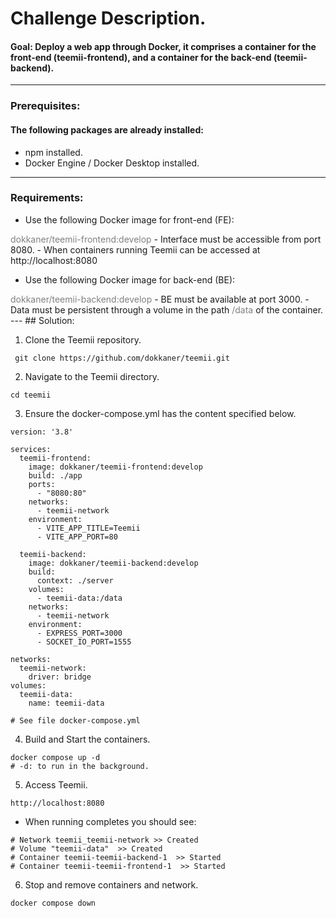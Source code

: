# **Challenge Description.**
#### **Goal:** Deploy a web app through Docker, it comprises a container for the front-end (teemii-frontend), and a container for the back-end (teemii-backend).
---
### Prerequisites:
#### The following packages are already installed:
- npm installed.  
- Docker Engine / Docker Desktop installed.

---
### Requirements:
- Use the following Docker image for front-end (FE): 
<span style="color:gray">
dokkaner/teemii-frontend:develop
</span>
- Interface must be accessible from port 8080.
- When containers running Teemii can be accessed at http://localhost:8080


- Use the following Docker image for back-end (BE): 
<span style="color:gray">
dokkaner/teemii-backend:develop
</span>
- BE must be available at port 3000.
- Data must be persistent through a volume in the path
<span style="color:gray">
/data 
</span>
of the container.
---
## Solution:

1. Clone the Teemii repository.
```
 git clone https://github.com/dokkaner/teemii.git
```
2. Navigate to the Teemii directory.
```
cd teemii
```
3. Ensure the docker-compose.yml has the content specified below.
```
version: '3.8'

services:
  teemii-frontend:
    image: dokkaner/teemii-frontend:develop
    build: ./app
    ports:
      - "8080:80"
    networks:
      - teemii-network
    environment:
      - VITE_APP_TITLE=Teemii
      - VITE_APP_PORT=80

  teemii-backend:
    image: dokkaner/teemii-backend:develop
    build:
      context: ./server
    volumes:
      - teemii-data:/data
    networks:
      - teemii-network
    environment:
      - EXPRESS_PORT=3000
      - SOCKET_IO_PORT=1555

networks:
  teemii-network:
    driver: bridge
volumes:
  teemii-data:
    name: teemii-data

# See file docker-compose.yml
```
4. Build and Start the containers.
```
docker compose up -d
# -d: to run in the background.
```
5. Access Teemii.
```
http://localhost:8080
```
- When running completes you should see:
```
# Network teemii_teemii-network >> Created
# Volume "teemii-data"  >> Created
# Container teemii-teemii-backend-1  >> Started
# Container teemii-teemii-frontend-1  >> Started  
```
6. Stop and remove containers and network.
```
docker compose down
```
